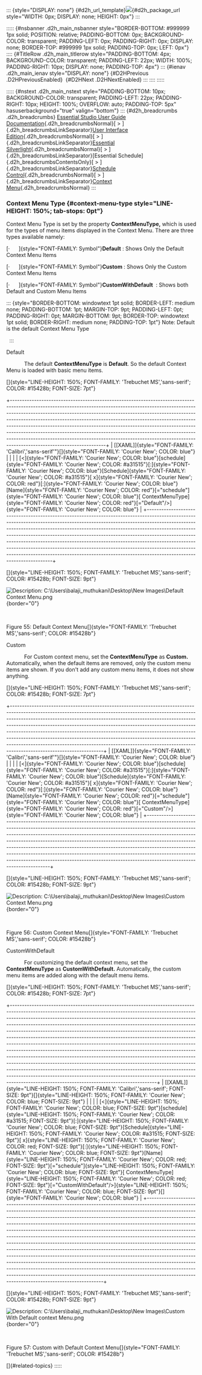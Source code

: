 ::: {style="DISPLAY: none"}
[](ms-xhelp:///?Id=d2h_url_template){#d2h_url_template}![](!package_url!){#d2h_package_url style="WIDTH: 0px; DISPLAY: none; HEIGHT: 0px"}
:::

::::: {#nsbanner .d2h_main_nsbanner style="BORDER-BOTTOM: #999999 1px solid; POSITION: relative; PADDING-BOTTOM: 0px; BACKGROUND-COLOR: transparent; PADDING-LEFT: 0px; PADDING-RIGHT: 0px; DISPLAY: none; BORDER-TOP: #999999 1px solid; PADDING-TOP: 0px; LEFT: 0px"}
:::: {#TitleRow .d2h_main_titlerow style="PADDING-BOTTOM: 4px; BACKGROUND-COLOR: transparent; PADDING-LEFT: 22px; WIDTH: 100%; PADDING-RIGHT: 10px; DISPLAY: none; PADDING-TOP: 4px"}
::: {#ienav .d2h_main_ienav style="DISPLAY: none"}
[](ms-xhelp:///?Id=1caedc54-2710-4ebd-8646-a44440771f34){#D2HPrevious .D2HPreviousEnabled}  [](ms-xhelp:///?Id=11eea7d9-f3db-46ac-ad7c-d5bdb6bf48c3){#D2HNext .D2HNextEnabled}
:::
::::
:::::

::::: {#nstext .d2h_main_nstext style="PADDING-BOTTOM: 10px; BACKGROUND-COLOR: transparent; PADDING-LEFT: 22px; PADDING-RIGHT: 10px; HEIGHT: 100%; OVERFLOW: auto; PADDING-TOP: 5px" hasuserbackground="true" valign="bottom"}
::: {#d2h_breadcrumbs .d2h_breadcrumbs}
[Essential Studio User Guide Documentation](ms-xhelp:///?Id=12457748-09e3-4d74-a240-8e049cedf030){.d2h_breadcrumbsNormal}[ \> ]{.d2h_breadcrumbsLinkSeparator}[User Interface Edition](ms-xhelp:///?Id=c29296b7-531c-413b-a0ec-488ca1f7f669){.d2h_breadcrumbsNormal}[ \> ]{.d2h_breadcrumbsLinkSeparator}[Essential Silverlight](ms-xhelp:///?Id=66221bd1-ba2e-43c2-94a7-618f50e01d24){.d2h_breadcrumbsNormal}[ \> ]{.d2h_breadcrumbsLinkSeparator}[Essential Schedule]{.d2h_breadcrumbsContentsOnly}[ \> ]{.d2h_breadcrumbsLinkSeparator}[Schedule Control](ms-xhelp:///?Id=641660d5-c458-4c5d-9615-332d1a8eb458){.d2h_breadcrumbsNormal}[ \> ]{.d2h_breadcrumbsLinkSeparator}[Context Menu](ms-xhelp:///?Id=53511a45-3d47-426c-a7f1-17609cee059f){.d2h_breadcrumbsNormal}
:::

### Context Menu Type {#context-menu-type style="LINE-HEIGHT: 150%; tab-stops: 0pt"}

Context Menu Type is set by the property **ContextMenuType,** which is used for the types of menu items displayed in the Context Menu. There are three types available namely:

[·      ]{style="FONT-FAMILY: Symbol"}**Default** : Shows Only the Default Context Menu Items

[·      ]{style="FONT-FAMILY: Symbol"}**Custom** : Shows Only the Custom Context Menu Items

[·      ]{style="FONT-FAMILY: Symbol"}**CustomWithDefault**  : Shows both Default and Custom Menu Items

::: {style="BORDER-BOTTOM: windowtext 1pt solid; BORDER-LEFT: medium none; PADDING-BOTTOM: 1pt; MARGIN-TOP: 9pt; PADDING-LEFT: 0pt; PADDING-RIGHT: 0pt; MARGIN-BOTTOM: 9pt; BORDER-TOP: windowtext 1pt solid; BORDER-RIGHT: medium none; PADDING-TOP: 1pt"}
Note: Default is the default Context Menu Type

 
:::

Default

            The default **ContextMenuType** is **Default**. So the default Context Menu is loaded with basic menu items.

[]{style="LINE-HEIGHT: 150%; FONT-FAMILY: 'Trebuchet MS','sans-serif'; COLOR: #15428b; FONT-SIZE: 7pt"} 

+---------------------------------------------------------------------------------------------------------------------------------------------------------------------------------------------------------------------------------------------------------------------------------------------------------------------------------------------------------------------------------------------------------------------------------------------------------------------------------------------------------------------------------------------------------------------------------------------------------+
| [\[XAML\]]{style="FONT-FAMILY: 'Calibri','sans-serif'"}[]{style="FONT-FAMILY: 'Courier New'; COLOR: blue"}                                                                                                                                                                                                                                                                                                                                                                                                                                                                                              |
|                                                                                                                                                                                                                                                                                                                                                                                                                                                                                                                                                                                                         |
| [\<]{style="FONT-FAMILY: 'Courier New'; COLOR: blue"}[schedule]{style="FONT-FAMILY: 'Courier New'; COLOR: #a31515"}[:]{style="FONT-FAMILY: 'Courier New'; COLOR: blue"}[Schedule]{style="FONT-FAMILY: 'Courier New'; COLOR: #a31515"}[ x]{style="FONT-FAMILY: 'Courier New'; COLOR: red"}[:]{style="FONT-FAMILY: 'Courier New'; COLOR: blue"}[Name]{style="FONT-FAMILY: 'Courier New'; COLOR: red"}[=\"schedule\"]{style="FONT-FAMILY: 'Courier New'; COLOR: blue"}[ ContextMenuType]{style="FONT-FAMILY: 'Courier New'; COLOR: red"}[=\"Default\"/\>]{style="FONT-FAMILY: 'Courier New'; COLOR: blue"} |
+---------------------------------------------------------------------------------------------------------------------------------------------------------------------------------------------------------------------------------------------------------------------------------------------------------------------------------------------------------------------------------------------------------------------------------------------------------------------------------------------------------------------------------------------------------------------------------------------------------+

[]{style="LINE-HEIGHT: 150%; FONT-FAMILY: 'Trebuchet MS','sans-serif'; COLOR: #15428b; FONT-SIZE: 9pt"} 

![Description: C:\\Users\\balaji_muthukani\\Desktop\\New Images\\Default Context Menu.png](ImagesExt/image85_68.jpg){border="0"}

 

Figure 55: Default Context Menu[]{style="FONT-FAMILY: 'Trebuchet MS','sans-serif'; COLOR: #15428b"}

Custom

            For Custom context menu, set the **ContextMenuType** as **Custom.** Automatically, when the default items are removed, only the custom menu items are shown. If you don't add any custom menu items, it does not show anything.

[]{style="LINE-HEIGHT: 150%; FONT-FAMILY: 'Trebuchet MS','sans-serif'; COLOR: #15428b; FONT-SIZE: 7pt"} 

+--------------------------------------------------------------------------------------------------------------------------------------------------------------------------------------------------------------------------------------------------------------------------------------------------------------------------------------------------------------------------------------------------------------------------------------------------------------------------------------------------------------------------------------------------------------------------------------------------------+
| [\[XAML\]]{style="FONT-FAMILY: 'Calibri','sans-serif'"}[]{style="FONT-FAMILY: 'Courier New'; COLOR: blue"}                                                                                                                                                                                                                                                                                                                                                                                                                                                                                             |
|                                                                                                                                                                                                                                                                                                                                                                                                                                                                                                                                                                                                        |
| [\<]{style="FONT-FAMILY: 'Courier New'; COLOR: blue"}[schedule]{style="FONT-FAMILY: 'Courier New'; COLOR: #a31515"}[:]{style="FONT-FAMILY: 'Courier New'; COLOR: blue"}[Schedule]{style="FONT-FAMILY: 'Courier New'; COLOR: #a31515"}[ x]{style="FONT-FAMILY: 'Courier New'; COLOR: red"}[:]{style="FONT-FAMILY: 'Courier New'; COLOR: blue"}[Name]{style="FONT-FAMILY: 'Courier New'; COLOR: red"}[=\"schedule\"]{style="FONT-FAMILY: 'Courier New'; COLOR: blue"}[ ContextMenuType]{style="FONT-FAMILY: 'Courier New'; COLOR: red"}[=\"Custom\"/\>]{style="FONT-FAMILY: 'Courier New'; COLOR: blue"} |
+--------------------------------------------------------------------------------------------------------------------------------------------------------------------------------------------------------------------------------------------------------------------------------------------------------------------------------------------------------------------------------------------------------------------------------------------------------------------------------------------------------------------------------------------------------------------------------------------------------+

[]{style="LINE-HEIGHT: 150%; FONT-FAMILY: 'Trebuchet MS','sans-serif'; COLOR: #15428b; FONT-SIZE: 9pt"} 

![Description: C:\\Users\\balaji_muthukani\\Desktop\\New Images\\Custom Context Menu.png](ImagesExt/image85_69.jpg){border="0"}

 

Figure 56: Custom Context Menu[]{style="FONT-FAMILY: 'Trebuchet MS','sans-serif'; COLOR: #15428b"}

CustomWithDefault

            For customizing the default context menu, set the **ContextMenuType** as **CustomWithDefault.** Automatically, the custom menu items are added along with the default menu items.

[]{style="LINE-HEIGHT: 150%; FONT-FAMILY: 'Trebuchet MS','sans-serif'; COLOR: #15428b; FONT-SIZE: 7pt"} 

+------------------------------------------------------------------------------------------------------------------------------------------------------------------------------------------------------------------------------------------------------------------------------------------------------------------------------------------------------------------------------------------------------------------------------------------------------------------------------------------------------------------------------------------------------------------------------------------------------------------------------------------------------------------------------------------------------------------------------------------------------------------------------------------------------------------------------------------------------------------------------------------------------------------------------------------------------------------------------------------------------------------------------------+
| [\[XAML\]]{style="LINE-HEIGHT: 150%; FONT-FAMILY: 'Calibri','sans-serif'; FONT-SIZE: 9pt"}[]{style="LINE-HEIGHT: 150%; FONT-FAMILY: 'Courier New'; COLOR: blue; FONT-SIZE: 9pt"}                                                                                                                                                                                                                                                                                                                                                                                                                                                                                                                                                                                                                                                                                                                                                                                                                                                   |
|                                                                                                                                                                                                                                                                                                                                                                                                                                                                                                                                                                                                                                                                                                                                                                                                                                                                                                                                                                                                                                    |
| [\<]{style="LINE-HEIGHT: 150%; FONT-FAMILY: 'Courier New'; COLOR: blue; FONT-SIZE: 9pt"}[schedule]{style="LINE-HEIGHT: 150%; FONT-FAMILY: 'Courier New'; COLOR: #a31515; FONT-SIZE: 9pt"}[:]{style="LINE-HEIGHT: 150%; FONT-FAMILY: 'Courier New'; COLOR: blue; FONT-SIZE: 9pt"}[Schedule]{style="LINE-HEIGHT: 150%; FONT-FAMILY: 'Courier New'; COLOR: #a31515; FONT-SIZE: 9pt"}[ x]{style="LINE-HEIGHT: 150%; FONT-FAMILY: 'Courier New'; COLOR: red; FONT-SIZE: 9pt"}[:]{style="LINE-HEIGHT: 150%; FONT-FAMILY: 'Courier New'; COLOR: blue; FONT-SIZE: 9pt"}[Name]{style="LINE-HEIGHT: 150%; FONT-FAMILY: 'Courier New'; COLOR: red; FONT-SIZE: 9pt"}[=\"schedule\"]{style="LINE-HEIGHT: 150%; FONT-FAMILY: 'Courier New'; COLOR: blue; FONT-SIZE: 9pt"}[ ContextMenuType]{style="LINE-HEIGHT: 150%; FONT-FAMILY: 'Courier New'; COLOR: red; FONT-SIZE: 9pt"}[=\"CustomWithDefault\"/\>]{style="LINE-HEIGHT: 150%; FONT-FAMILY: 'Courier New'; COLOR: blue; FONT-SIZE: 9pt"}[]{style="FONT-FAMILY: 'Courier New'; COLOR: blue"} |
+------------------------------------------------------------------------------------------------------------------------------------------------------------------------------------------------------------------------------------------------------------------------------------------------------------------------------------------------------------------------------------------------------------------------------------------------------------------------------------------------------------------------------------------------------------------------------------------------------------------------------------------------------------------------------------------------------------------------------------------------------------------------------------------------------------------------------------------------------------------------------------------------------------------------------------------------------------------------------------------------------------------------------------+

[]{style="LINE-HEIGHT: 150%; FONT-FAMILY: 'Trebuchet MS','sans-serif'; COLOR: #15428b; FONT-SIZE: 9pt"} 

![Description: C:\\Users\\balaji_muthukani\\Desktop\\New Images\\Custom With Default context Menu.png](ImagesExt/image85_70.jpg){border="0"}

 

Figure 57: Custom with Default Context Menu[]{style="FONT-FAMILY: 'Trebuchet MS','sans-serif'; COLOR: #15428b"}

[]{#related-topics}
:::::
